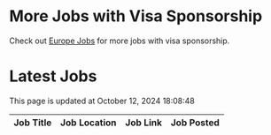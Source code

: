 # More Jobs with Visa Sponsorship

Check out [Europe Jobs](https://github.com/sureshparimi/europejobs#latest-jobs) for more jobs with visa sponsorship.

# Latest Jobs

This page is updated at October 12, 2024 18:08:48

| Job Title | Job Location | Job Link | Job Posted |
| --- | --- | --- | --- |
